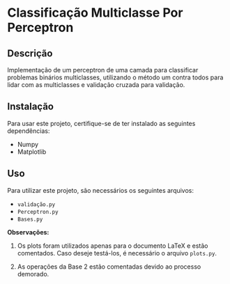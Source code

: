 # Classificação Multiclasse Por Perceptron

## Descrição

Implementação de um perceptron de uma camada para classificar problemas binários multiclasses, utilizando o método um contra todos para lidar com as multiclasses e validação cruzada para validação.

## Instalação

Para usar este projeto, certifique-se de ter instalado as seguintes dependências:

- Numpy
- Matplotlib

## Uso

Para utilizar este projeto, são necessários os seguintes arquivos:

- `validação.py`
- `Perceptron.py`
- `Bases.py`

**Observações:**

1. Os plots foram utilizados apenas para o documento LaTeX e estão comentados. Caso deseje testá-los, é necessário o arquivo `plots.py`.
   
2. As operações da Base 2 estão comentadas devido ao processo demorado.

